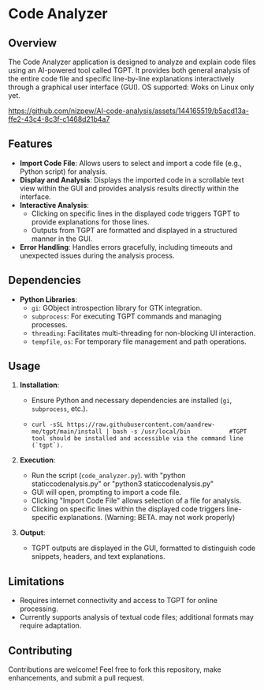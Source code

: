 # Code Analyzer

## Overview
The Code Analyzer application is designed to analyze and explain code files using an AI-powered tool called TGPT. It provides both general analysis of the entire code file and specific line-by-line explanations interactively through a graphical user interface (GUI).
OS supported: Woks on Linux only yet.



https://github.com/nizpew/AI-code-analysis/assets/144165519/b5acd13a-ffe2-43c4-8c3f-c1468d21b4a7




## Features
- **Import Code File**: Allows users to select and import a code file (e.g., Python script) for analysis.
- **Display and Analysis**: Displays the imported code in a scrollable text view within the GUI and provides analysis results directly within the interface.
- **Interactive Analysis**:
  - Clicking on specific lines in the displayed code triggers TGPT to provide explanations for those lines.
  - Outputs from TGPT are formatted and displayed in a structured manner in the GUI.
- **Error Handling**: Handles errors gracefully, including timeouts and unexpected issues during the analysis process.

## Dependencies
- **Python Libraries**:
  - `gi`: GObject introspection library for GTK integration.
  - `subprocess`: For executing TGPT commands and managing processes.
  - `threading`: Facilitates multi-threading for non-blocking UI interaction.
  - `tempfile`, `os`: For temporary file management and path operations.

## Usage
1. **Installation**:
   - Ensure Python and necessary dependencies are installed (`gi`, `subprocess`, etc.).
   -     curl -sSL https://raw.githubusercontent.com/aandrew-me/tgpt/main/install | bash -s /usr/local/bin           #TGPT tool should be installed and accessible via the command line (`tgpt`).

2. **Execution**:
   - Run the script (`code_analyzer.py`). with "python staticcodenalysis.py" or "python3 staticcodenalysis.py" 
   - GUI will open, prompting to import a code file.
   - Clicking "Import Code File" allows selection of a file for analysis.
   - Clicking on specific lines within the displayed code triggers line-specific explanations. (Warning: BETA. may not work properly)

3. **Output**:
   - TGPT outputs are displayed in the GUI, formatted to distinguish code snippets, headers, and text explanations.

## Limitations
- Requires internet connectivity and access to TGPT for online processing.
- Currently supports analysis of textual code files; additional formats may require adaptation.

## Contributing
Contributions are welcome! Feel free to fork this repository, make enhancements, and submit a pull request.
